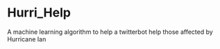 # Hurri_Help
 A machine learning algorithm to help a twitterbot help those affected by Hurricane Ian 

